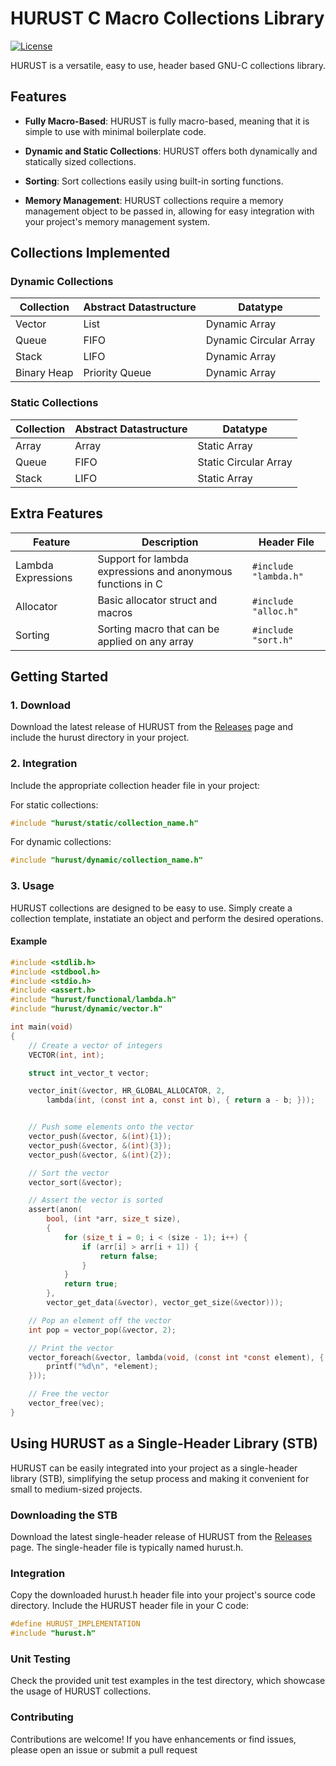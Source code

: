 # HURUST C Macro Collections Library

[![License](https://img.shields.io/badge/License-GPL--3.0-blue.svg)](LICENSE)

HURUST is a versatile, easy to use, header based GNU-C collections library.

## Features

- **Fully Macro-Based**: HURUST is fully macro-based, meaning that it is simple to use with minimal boilerplate code.

- **Dynamic and Static Collections**: HURUST offers both dynamically and statically sized collections.

- **Sorting**: Sort collections easily using built-in sorting functions.

- **Memory Management**: HURUST collections require a memory management object to be passed in, allowing for easy integration with your project's memory management system.

## Collections Implemented

### Dynamic Collections

| Collection          | Abstract Datastructure             | Datatype                        |
|----------------------|------------------------------------|---------------------------------|
| Vector       | List                               | Dynamic Array                   |
| Queue        | FIFO                               | Dynamic Circular Array          |
| Stack        | LIFO                               | Dynamic Array                   |
| Binary Heap  | Priority Queue                     | Dynamic Array                   |

### Static Collections

| Collection          | Abstract Datastructure             | Datatype                        |
|----------------------|------------------------------------|---------------------------------|
| Array         | Array                              | Static Array                    |
| Queue         | FIFO                               | Static Circular Array           |
| Stack         | LIFO                               | Static Array                    |

## Extra Features

| Feature              | Description                       | Header File                     |
|----------------------|-----------------------------------|---------------------------------|
| Lambda Expressions   | Support for lambda expressions and anonymous functions in C          | `#include "lambda.h"`           |
| Allocator            | Basic allocator struct and macros                 | `#include "alloc.h"`        |
| Sorting              | Sorting macro that can be applied on any array                | `#include "sort.h"`             |

## Getting Started

### 1. Download

Download the latest release of HURUST from the [Releases](https://github.com/callumgran/hurust/releases) page and include the hurust directory in your project.

### 2. Integration

Include the appropriate collection header file in your project:

For static collections:
```c
#include "hurust/static/collection_name.h"
```
For dynamic collections:
```c
#include "hurust/dynamic/collection_name.h"
```

### 3. Usage

HURUST collections are designed to be easy to use. Simply create a collection template, instatiate an object and perform the desired operations.

#### Example

```c
#include <stdlib.h>
#include <stdbool.h>
#include <stdio.h>
#include <assert.h>
#include "hurust/functional/lambda.h"
#include "hurust/dynamic/vector.h"

int main(void) 
{
    // Create a vector of integers
    VECTOR(int, int);

    struct int_vector_t vector;

    vector_init(&vector, HR_GLOBAL_ALLOCATOR, 2,
        lambda(int, (const int a, const int b), { return a - b; }));


    // Push some elements onto the vector
    vector_push(&vector, &(int){1});
    vector_push(&vector, &(int){3});
    vector_push(&vector, &(int){2});

    // Sort the vector
    vector_sort(&vector);

    // Assert the vector is sorted
    assert(anon(
        bool, (int *arr, size_t size),
        {
            for (size_t i = 0; i < (size - 1); i++) {
                if (arr[i] > arr[i + 1]) {
                    return false;
                }
            }
            return true;
        },
        vector_get_data(&vector), vector_get_size(&vector)));

    // Pop an element off the vector
    int pop = vector_pop(&vector, 2);

    // Print the vector
    vector_foreach(&vector, lambda(void, (const int *const element), { 
        printf("%d\n", *element); 
    }));

    // Free the vector
    vector_free(vec);
}
```

## Using HURUST as a Single-Header Library (STB)
HURUST can be easily integrated into your project as a single-header library (STB), simplifying the setup process and making it convenient for small to medium-sized projects.

### Downloading the STB

Download the latest single-header release of HURUST from the [Releases](https://github.com/callumgran/hurust/releases) page. The single-header file is typically named hurust.h.

### Integration

Copy the downloaded hurust.h header file into your project's source code directory. Include the HURUST header file in your C code:

```c
#define HURUST_IMPLEMENTATION
#include "hurust.h"
```

### Unit Testing
Check the provided unit test examples in the test directory, which showcase the usage of HURUST collections.

### Contributing
Contributions are welcome! If you have enhancements or find issues, please open an issue or submit a pull request